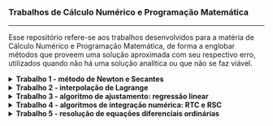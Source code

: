 ### Trabalhos de Cálculo Numérico e Programação Matemática

---

Esse repositório refere-se aos trabalhos desenvolvidos para a matéria de Cálculo Numérico e Programação Matemática, de forma a englobar métodos que proveem uma solução aproximada com seu respectivo erro, utilizados quando não há uma solução analítica ou que não se faz viável.

<details><summary><b>Trabalho 1 - método de Newton e Secantes</b></summary>
  
  Ao buscar a raiz de uma equação, por exemplo, nota-se bastante dificuldade em alguns casos, como quando não é exato (a exemplo quando a fórmula de Bhaskara pode ser aplicada). Porém, é possível apoiar-se em tais métodos para que se tenha uma aproximação;

  Quanto ao método de Newton:
  - Método iterativo - portanto, que se baseia em repetições -, e tem como fórmula: x <sub>k+1</sub> = x <sub>k</sub> - f(x<sub>k</sub>) / f'(x<sub>k</sub>), onde f(x<sub>k</sub>) refere-se a função em questão e f'(x<sub>k</sub>) sua derivada;
  - Como ponto de partida, é necessário determinar um valor inicial (por meio do método gráfico, p.e) que seja próximo a uma das raízes, para que, ao realizar as iterações, seja possível buscar o valor em questão.

  Quanto ao método das Secantes:
- Tem funcionamento similar ao do método de Newton, mas faz-se útil quando a derivada a ser calculada tem alto nível de complexidade;
- Essa vantagem baseia no fato de que, ao invés de passar apenas um valor inicial, é necessário passar dois valores;
- Fórmula do método: x <sub>k+2</sub> = x <sub>k+1</sub> - [(x <sub>k+1</sub> - x <sub>k</sub>) / f(x<sub>k+1</sub>) - f(x<sub>k</sub>)] f(x<sub>k+1</sub>).

  É importante notar que a precisão do valor deve ser mensurada para que seja possível conhecer o momento de parada dos cálculos. Esse erro é calculado pela fórmula: e = |x <sub>k+1</sub> - x <sub>k</sub>| / |x <sub>k+1</sub>|.
  
</details>

<details><summary><b>Trabalho 2 - interpolação de Lagrange</b></summary>

  Técnica que tem como objetivo, a partir de coordenadas já conhecidas, procurar uma função que possa passar por todos esses pontos. A partir disso, é possível estimar valores e realizar previsões, como buscar o valor de y para x=25 no exemplo abaixo:
  
  | x | 5 | 10 | 20 | 25 | 30 |
  | - | - | - | - | - | - |
  | y | 160 | 1160 | 8710 | ? | 27660 |
  
</details>

<details><summary><b>Trabalho 3 - algoritmo de ajustamento: regressão linear</b></summary>

</details>

<details><summary><b>Trabalho 4 - algoritmos de integração numérica: RTC e RSC</b></summary>

</details>

<details><summary><b>Trabalho 5 - resolução de equações diferenciais ordinárias</b></summary>

</details>

